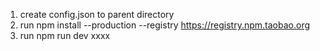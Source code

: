 1. create config.json to parent directory
2. run npm install --production --registry https://registry.npm.taobao.org
3. run npm run dev
xxxx